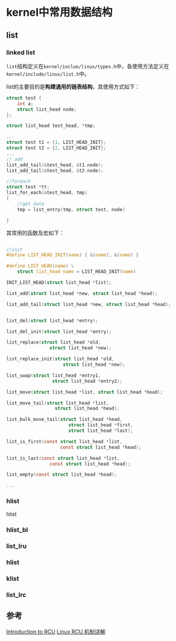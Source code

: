 # kernel中常用数据结构

## list

### linked list

`list`结构定义在`kernel/inclue/linux/types.h`中，各使用方法定义在`kernel/include/linux/list.h`中。

list的主要目的是**构建通用的链表结构**，其使用方式如下：
```c
struct test {
    int a;
    struct list_head node;
};

struct list_head test_head, *tmp;

...
struct test t1 = {1, LIST_HEAD_INIT};
struct test t2 = {2, LIST_HEAD_INIT};
...
// add
list_add_tail(&test_head, &t1.node);
list_add_tail(&test_head, &t2.node);

//foreach
struct test *tt;
list_for_each(&test_head, tmp)
{
    //get data
    tmp = list_entry(tmp, struct test, node)

}

```

其常用的函数及宏如下：

```c

//init
#define LIST_HEAD_INIT(name) { &(name), &(name) }

#define LIST_HEAD(name) \
    struct list_head name = LIST_HEAD_INIT(name)

INIT_LIST_HEAD(struct list_head *list);

list_add(struct list_head *new, struct list_head *head);

list_add_tail(struct list_head *new, struct list_head *head);


list_del(struct list_head *entry);

list_del_init(struct list_head *entry);

list_replace(struct list_head *old,
                struct list_head *new);

list_replace_init(struct list_head *old,
                     struct list_head *new);

list_swap(struct list_head *entry1,
                 struct list_head *entry2);

list_move(struct list_head *list, struct list_head *head);

list_move_tail(struct list_head *list,
                  struct list_head *head);

list_bulk_move_tail(struct list_head *head,
                       struct list_head *first,
                       struct list_head *last);

list_is_first(const struct list_head *list,
                    const struct list_head *head);

list_is_last(const struct list_head *list,
                const struct list_head *head);

list_empty(const struct list_head *head);

...

```

### hlist

hlist 


### hlist_bl


### list_lru

### hlist

### klist



### list_lrc








## 参考
[Introduction to RCU](http://www2.rdrop.com/users/paulmck/RCU/)
[Linux RCU 机制详解](https://www.cnblogs.com/linhaostudy/p/8463529.html)
